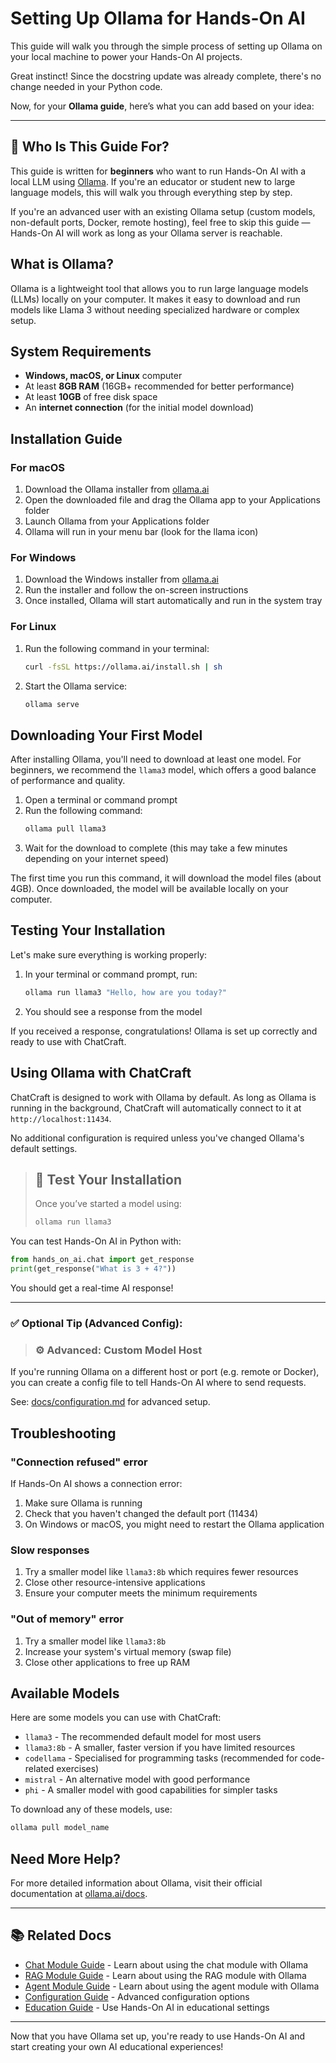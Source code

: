 # Setting Up Ollama for Hands-On AI

This guide will walk you through the simple process of setting up Ollama on your local machine to power your Hands-On AI projects.


Great instinct! Since the docstring update was already complete, there's no change needed in your Python code.

Now, for your **Ollama guide**, here’s what you can add based on your idea:

---

## 🧭 Who Is This Guide For?

This guide is written for **beginners** who want to run Hands-On AI with a local LLM using [Ollama](https://ollama.com). If you're an educator or student new to large language models, this will walk you through everything step by step.

If you're an advanced user with an existing Ollama setup (custom models, non-default ports, Docker, remote hosting), feel free to skip this guide — Hands-On AI will work as long as your Ollama server is reachable.


## What is Ollama?

Ollama is a lightweight tool that allows you to run large language models (LLMs) locally on your computer. It makes it easy to download and run models like Llama 3 without needing specialized hardware or complex setup.

## System Requirements

- **Windows, macOS, or Linux** computer
- At least **8GB RAM** (16GB+ recommended for better performance)
- At least **10GB** of free disk space
- An **internet connection** (for the initial model download)

## Installation Guide

### For macOS

1. Download the Ollama installer from [ollama.ai](https://ollama.ai)
2. Open the downloaded file and drag the Ollama app to your Applications folder
3. Launch Ollama from your Applications folder
4. Ollama will run in your menu bar (look for the llama icon)

### For Windows

1. Download the Windows installer from [ollama.ai](https://ollama.ai)
2. Run the installer and follow the on-screen instructions
3. Once installed, Ollama will start automatically and run in the system tray

### For Linux

1. Run the following command in your terminal:
   ```bash
   curl -fsSL https://ollama.ai/install.sh | sh
   ```
2. Start the Ollama service:
   ```bash
   ollama serve
   ```

## Downloading Your First Model

After installing Ollama, you'll need to download at least one model. For beginners, we recommend the `llama3` model, which offers a good balance of performance and quality.

1. Open a terminal or command prompt
2. Run the following command:
   ```bash
   ollama pull llama3
   ```
3. Wait for the download to complete (this may take a few minutes depending on your internet speed)

The first time you run this command, it will download the model files (about 4GB). Once downloaded, the model will be available locally on your computer.

## Testing Your Installation

Let's make sure everything is working properly:

1. In your terminal or command prompt, run:
   ```bash
   ollama run llama3 "Hello, how are you today?"
   ```
2. You should see a response from the model

If you received a response, congratulations! Ollama is set up correctly and ready to use with ChatCraft.

## Using Ollama with ChatCraft

ChatCraft is designed to work with Ollama by default. As long as Ollama is running in the background, ChatCraft will automatically connect to it at `http://localhost:11434`.

No additional configuration is required unless you've changed Ollama's default settings.


> ## 🧪 Test Your Installation
>
> Once you’ve started a model using:
>
> ```bash
> ollama run llama3
> ```
>
You can test Hands-On AI in Python with:
>
```python
from hands_on_ai.chat import get_response
print(get_response("What is 3 + 4?"))
```

You should get a real-time AI response!

---

### ✅ Optional Tip (Advanced Config):

> ### ⚙️ Advanced: Custom Model Host

If you're running Ollama on a different host or port (e.g. remote or Docker), you can create a config file to tell Hands-On AI where to send requests.  

See: [docs/configuration.md](configuration.md) for advanced setup.

## Troubleshooting

### "Connection refused" error

If Hands-On AI shows a connection error:
1. Make sure Ollama is running
2. Check that you haven't changed the default port (11434)
3. On Windows or macOS, you might need to restart the Ollama application

### Slow responses

1. Try a smaller model like `llama3:8b` which requires fewer resources
2. Close other resource-intensive applications
3. Ensure your computer meets the minimum requirements

### "Out of memory" error

1. Try a smaller model like `llama3:8b`
2. Increase your system's virtual memory (swap file)
3. Close other applications to free up RAM

## Available Models

Here are some models you can use with ChatCraft:

- `llama3` - The recommended default model for most users
- `llama3:8b` - A smaller, faster version if you have limited resources
- `codellama` - Specialised for programming tasks (recommended for code-related exercises)
- `mistral` - An alternative model with good performance
- `phi` - A smaller model with good capabilities for simpler tasks

To download any of these models, use:
```bash
ollama pull model_name
```

## Need More Help?

For more detailed information about Ollama, visit their official documentation at [ollama.ai/docs](https://ollama.ai/docs).

---

## 📚 Related Docs

- [Chat Module Guide](chat-guide.md) - Learn about using the chat module with Ollama
- [RAG Module Guide](rag-guide.md) - Learn about using the RAG module with Ollama
- [Agent Module Guide](agent-guide.md) - Learn about using the agent module with Ollama
- [Configuration Guide](configuration.md) - Advanced configuration options
- [Education Guide](education-guide.md) - Use Hands-On AI in educational settings

---

Now that you have Ollama set up, you're ready to use Hands-On AI and start creating your own AI educational experiences!